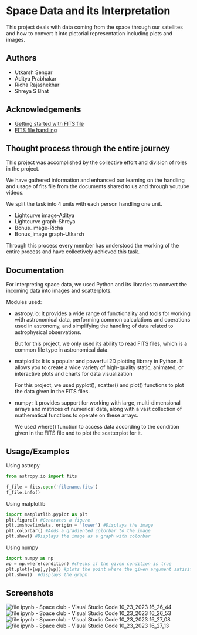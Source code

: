 
# Space Data and its Interpretation

This project deals with data coming from the space through our satellites and how to convert it into pictorial representation including plots and images. 


## Authors

- Utkarsh Sengar 
- Aditya Prabhakar 
- Richa Rajashekhar 
- Shreya S Bhat 


## Acknowledgements

 - [Getting started with FITS file ](https://youtu.be/_DzSIeruotQ?si=UmdYB1thidz49Dkr)
 - [FITS file handling](https://docs.astropy.org/en/v5.0.5/io/fits/index.html#opening-a-fits-file)


## Thought process through the entire journey

This project was accomplished by the collective effort and division of roles in the project.

We have gathered information and  enhanced our learning on the handling and usage of fits file from the documents shared to us and through youtube videos.

We split the task into 4 units with each person handling one unit.

- Lightcurve image-Aditya
- Lightcurve graph-Shreya
- Bonus_image-Richa
- Bonus_image graph-Utkarsh

Through this process every member has understood the working of the entire process and have collectively achieved this task.




## Documentation

For interpreting space data, we used Python and its libraries to convert the incoming data into images and scatterplots. 

Modules used: 

- astropy.io: It provides a wide range of functionality and tools for working with astronomical data, performing common calculations and operations used in astronomy, and simplifying the handling of data related to astrophysical observations. 

    But for this project, we only used its ability to read FITS files, which is a common file type in astronomical data. 

- matplotlib: It is a popular and powerful 2D plotting library in Python. It allows you to create a wide variety of high-quality static, animated, or interactive plots and charts for data visualization

    For this project, we used pyplot(), scatter() and plot() functions to plot the data given in the FITS files.

- numpy:  It provides support for working with large, multi-dimensional arrays and matrices of numerical data, along with a vast collection of mathematical functions to operate on these arrays.

    We used where() function to access data according to the condition given in the FITS file and to plot the scatterplot for it. 



 
## Usage/Examples

Using astropy 
```python
from astropy.io import fits

f_file = fits.open('filename.fits') 
f_file.info()
```

Using matplotlib
```python 
import matplotlib.pyplot as plt 
plt.figure() #Generates a figure 
plt.imshow(imdata, origin = 'lower') #Displays the image 
plt.colorbar() #Adds a gradiented colorbar to the image 
plt.show() #Displays the image as a graph with colorbar
```

Using numpy 
```python
import numpy as np 
wp = np.where(condition) #checks if the given condition is true 
plt.plot(x[wp],y[wp]) #plots the point where the given argument satisifes
plt.show()  #displays the graph 
```




## Screenshots
![file ipynb - Space club - Visual Studio Code 10_23_2023 16_26_44](https://github.com/sengarutk/SpaceClub/assets/148872020/1cf1f0ca-9e38-4028-b18d-830f6dd58bc9)
![file ipynb - Space club - Visual Studio Code 10_23_2023 16_26_53](https://github.com/sengarutk/SpaceClub/assets/148872020/eaeefe76-3266-4d0e-8b76-1265487592b7)
![file ipynb - Space club - Visual Studio Code 10_23_2023 16_27_08](https://github.com/sengarutk/SpaceClub/assets/148872020/494e4d9e-a511-4e1b-bbab-6a718b574bcf)
![file ipynb - Space club - Visual Studio Code 10_23_2023 16_27_13](https://github.com/sengarutk/SpaceClub/assets/148872020/4ba94620-fd61-4448-8e25-056ef34d17de)



